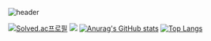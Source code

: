 ![header](https://capsule-render.vercel.app/api?type=waving&color=5CFFD1&height=200&section=header&text=LLouis(Shinui-Oh)&fontSize=50)

[![Solved.ac프로필](http://mazassumnida.wtf/api/v2/generate_badge?boj=louis0622)](https://solved.ac/louis0622)
<img src="http://mazandi.herokuapp.com/api?handle=louis0622&theme=warm"/>
[![Anurag's GitHub stats](https://github-readme-stats.vercel.app/api?username=Shinui-Oh)](https://github.com/Shinui-Oh/github-readme-stats)
[![Top Langs](https://github-readme-stats.vercel.app/api/top-langs/?username=Shinui-Oh)](https://github.com/Shinui-Oh/github-readme-stats)
